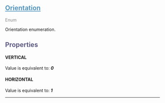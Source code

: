 

## <h2 style="color: #5697bf;"><u>Orientation</u></h2>

<span style="color: #888;">Enum</span>

Orientation enumeration.

### <h2 style="color: #5e5d84;">Properties</h2>

#### VERTICAL

Value is equivalent to: **_0_**

#### HORIZONTAL

Value is equivalent to: **_1_**

---